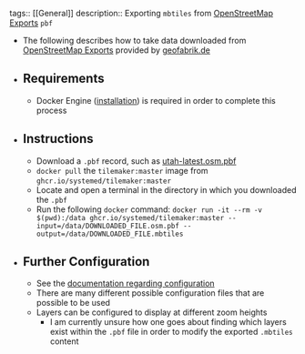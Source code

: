 tags:: [[General]]
description:: Exporting `mbtiles` from [OpenStreetMap Exports](https://download.geofabrik.de/) `pbf` 

- The following describes how to take data downloaded from [OpenStreetMap Exports](https://download.geofabrik.de/) provided by <ins>geofabrik.de</ins>

- ## Requirements
    - Docker Engine ([installation](https://docs.docker.com/engine/install/)) is required in order to complete this process

- ## Instructions
    - Download a `.pbf` record, such as [utah-latest.osm.pbf](https://download.geofabrik.de/north-america/us/utah-latest.osm.pbf)
    - `docker pull` the `tilemaker:master` image from `ghcr.io/systemed/tilemaker:master`
    - Locate and open a terminal in the directory in which you downloaded the `.pbf`
    - Run the following `docker` command: `docker run -it --rm -v $(pwd):/data ghcr.io/systemed/tilemaker:master --input=/data/DOWNLOADED_FILE.osm.pbf --output=/data/DOWNLOADED_FILE.mbtiles`

- ## Further Configuration
    - See the [documentation regarding configuration](https://github.com/systemed/tilemaker/blob/master/docs/CONFIGURATION.md) 
    - There are many different possible configuration files that are possible to be used
    - Layers can be configured to display at different zoom heights
        - I am currently unsure how one goes about finding which layers exist within the `.pbf` file in order to modify the exported `.mbtiles` content